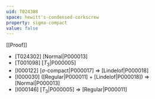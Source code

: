 ```yaml
---
uid: T024308
space: hewitt's-condensed-corkscrew
property: sigma-compact
value: false
---
```

[[Proof]]

* [T024302] [Normal|P000013]
* [T001098] [$T_3$|P000005]
* [I000122] [$\sigma$-compact|P000017] => [Lindelof|P000018]
* [I000030] ([Regular|P000011] + [Lindelof|P000018]) => [Normal|P000013]
* [I000146] [$T_3$|P000005] => [Regular|P000011]

